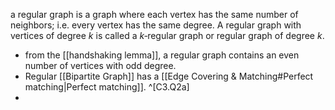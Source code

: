 a regular graph is a graph where each vertex has the same number of neighbors; i.e. every vertex has the same degree. 
A regular graph with vertices of degree $k$ is called a $k$‑regular graph or regular graph of degree $k$. 


- from the [[handshaking lemma]], a regular graph contains an even number of vertices with odd degree.
- Regular [[Bipartite Graph]] has a [[Edge Covering & Matching#Perfect matching|Perfect matching]]. ^[C3.Q2a]
- 